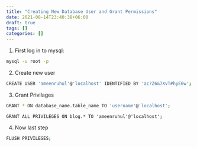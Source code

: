 ```yaml
---
title: "Creating New Database User and Grant Permissions"
date: 2021-08-14T23:40:38+06:00
draft: true
tags: []
categories: []
---
```

1. First log in to mysql:
```bash
mysql -u root -p
```
2. Create new user
```bash
CREATE USER 'ameenruhul'@'localhost' IDENTIFIED BY 'ac?Z6&7XvT#hyE6w';
```
3. Grant Privilages
```bash
GRANT * ON database_name.table_name TO 'username'@'localhost';
```
```
GRANT ALL PRIVILEGES ON blog.* TO 'ameenruhul'@'localhost';
```

4. Now last step
```bash
FLUSH PRIVILEGES;
```

